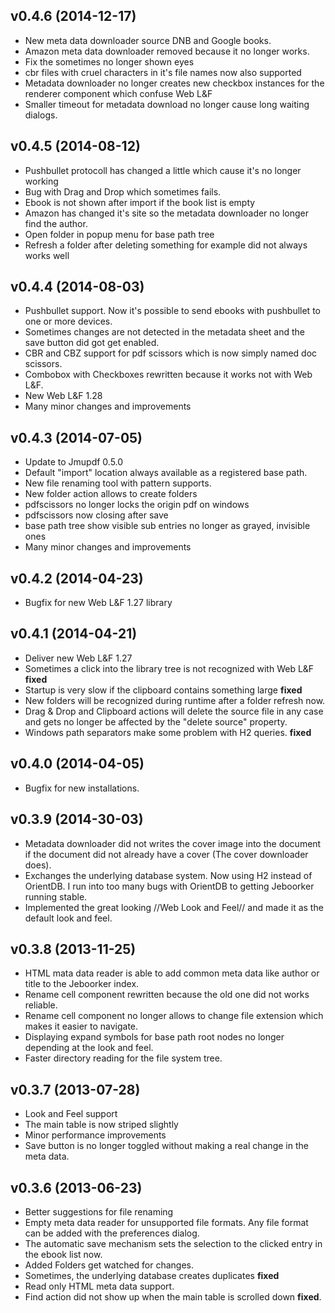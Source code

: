 ## v0.4.6 (2014-12-17) ##
  * New meta data downloader source DNB and Google books.
  * Amazon meta data downloader removed because it no longer works.
  * Fix the sometimes no longer shown eyes
  * cbr files with cruel characters in it's file names now also supported
  * Metadata downloader no longer creates new checkbox instances for the renderer component which confuse Web L&F
  * Smaller timeout for metadata download no longer cause long waiting dialogs.
## v0.4.5 (2014-08-12) ##
  * Pushbullet protocoll has changed a little which cause it's no longer working
  * Bug with Drag and Drop which sometimes fails.
  * Ebook is not shown after import if the book list is empty
  * Amazon has changed it's site so the metadata downloader no longer find the author.
  * Open folder in popup menu for base path tree
  * Refresh a folder after deleting something for example did not always works well
## v0.4.4 (2014-08-03) ##
  * Pushbullet support. Now it's possible to send ebooks with pushbullet to one or more devices.
  * Sometimes changes are not detected in the metadata sheet and the save button did got get enabled.
  * CBR and CBZ support for pdf scissors which is now simply named doc scissors.
  * Combobox with Checkboxes rewritten because it works not with Web L&F.
  * New Web L&F 1.28
  * Many minor changes and improvements
## v0.4.3 (2014-07-05) ##
  * Update to Jmupdf 0.5.0
  * Default "import" location always available as a registered base path.
  * New file renaming tool with pattern supports.
  * New folder action allows to create folders
  * pdfscissors no longer locks the origin pdf on windows
  * pdfscissors now closing after save
  * base path tree show visible sub entries no longer as grayed, invisible ones
  * Many minor changes and improvements
## v0.4.2 (2014-04-23) ##
  * Bugfix for new Web L&F 1.27 library
## v0.4.1 (2014-04-21) ##
  * Deliver new Web L&F 1.27
  * Sometimes a click into the library tree is not recognized with Web L&F **fixed**
  * Startup is very slow if the clipboard contains something large **fixed**
  * New folders will be recognized during runtime after a folder refresh now.
  * Drag & Drop and Clipboard actions will delete the source file in any case and gets no longer be affected by the "delete source" property.
  * Windows path separators make some problem with H2 queries. **fixed**
## v0.4.0 (2014-04-05) ##
  * Bugfix for new installations.
## v0.3.9 (2014-30-03) ##
  * Metadata downloader did not writes the cover image into the document if the document did not already have a cover (The cover downloader does).
  * Exchanges the underlying database system. Now using H2 instead of OrientDB. I run into too many bugs with OrientDB to getting Jeboorker running stable.
  * Implemented the great looking //Web Look and Feel// and made it as the default look and feel.
## v0.3.8 (2013-11-25) ##
  * HTML mata data reader is able to add common meta data like author or title to the Jeboorker index.
  * Rename cell component rewritten because the old one did not works reliable.
  * Rename cell component no longer allows to change file extension which makes it easier to navigate.
  * Displaying expand symbols for base path root nodes no longer depending at the look and feel.
  * Faster directory reading for the file system tree.
## v0.3.7 (2013-07-28) ##
  * Look and Feel support
  * The main table is now striped slightly
  * Minor performance improvements
  * Save button is no longer toggled without making a real change in the meta data.
## v0.3.6 (2013-06-23) ##
  * Better suggestions for file renaming
  * Empty meta data reader for unsupported file formats. Any file format can be added with the preferences dialog.
  * The automatic save mechanism sets the selection to the clicked entry in the ebook list now.
  * Added Folders get watched for changes.
  * Sometimes, the underlying database creates duplicates **fixed**
  * Read only HTML meta data support.
  * Find action did not show up when the main table is scrolled down **fixed**.